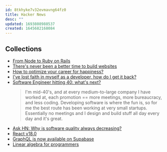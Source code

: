 ```yaml
---
id: 8tkhyke7v32evmavng64fz0
title: Hacker News
desc: ""
updated: 1693808988537
created: 1645682168084
---
```


## Collections

- [From Node to Ruby on Rails](https://news.ycombinator.com/item?id=29577897)
- [There's never been a better time to build websites](https://news.ycombinator.com/item?id=29622770)
- [How to optimize your career for happiness?](https://news.ycombinator.com/item?id=29614095)
- [I've lost faith in myself as a developer, how do I get it back?](https://news.ycombinator.com/item?id=29567743)
- [Software Engineer hitting 40: what's next?](https://news.ycombinator.com/item?id=29360119)
  > I'm mid-40's, and at every medium-to-large company I have worked at, each promotion == more meetings, more bureaucracy, and less coding. Developing software is where the fun is, so for me the best route has been working at very small startups.
  > Essentially no meetings and I design and build stuff all day every day and it's great.
- [Ask HN: Why is software quality always decreasing?](https://news.ycombinator.com/item?id=29896815)
- [React v18.0](https://news.ycombinator.com/item?id=30844414)
- [GraphQL is now available on Supabase](https://news.ycombinator.com/item?id=30846006)
- [Linear algebra for programmers](https://news.ycombinator.com/item?id=37354179)
